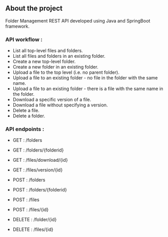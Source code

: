 ## About the project

Folder Management REST API developed using Java and SpringBoot framework.


### API workflow :

- List all top-level files and folders.
- List all files and folders in an existing folder.
- Create a new top-level folder.
- Create a new folder in an existing folder.
- Upload a file to the top level (i.e. no parent folder).
- Upload a file to an existing folder - no file in the folder with the same name.
- Upload a file to an existing folder - there is a file with the same name in the folder.
- Download a specific version of a file.
- Download a file without specifying a version.
- Delete a file.
- Delete a folder.


### API endpoints :

- GET : /folders
- GET : /folders/{folderid}
- GET : /files/download/{id}
- GET : /files/version/{id}

- POST : /folders
- POST : /folders/{folderid}
- POST : /files
- POST : /files/{id}

- DELETE : /folder/{id}
- DELETE : /files/{id}

